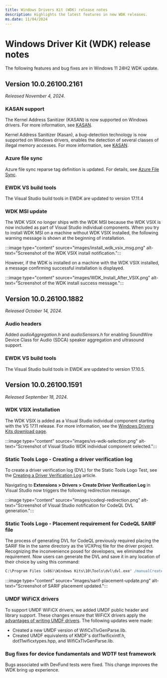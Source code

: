 ```yaml
---
title: Windows Drivers Kit (WDK) release notes
description: Highlights the latest features in new WDK releases.
ms.date: 11/04/2024
---
```


# Windows Driver Kit (WDK) release notes

The following features and bug fixes are in Windows 11 24H2 WDK update.

## Version 10.0.26100.2161

*Released November 4, 2024*.

### KASAN support

The Kernel Address Sanitizer (KASAN) is now supported on Windows drivers. For more information, see [KASAN](./devtest/kasan.md).

Kernel Address Sanitizer (Kasan), a bug-detection technology is now supported on Windows drivers, enables the detection of several classes of illegal memory accesses. For more information, see [KASAN](./devtest/kasan.md).

### Azure file sync

Azure file sync reparse tag definition is updated. For details, see [Azure File Sync](https://support.microsoft.com/topic/azure-file-sync-agent-v18-2-release-july-2024-613d00dc-998b-4885-86b9-73750195baf5).

### EWDK VS build tools
The Visual Studio build tools in EWDK are updated to version 17.11.4

### WDK MSI update

The WDK VSIX no longer ships with the WDK MSI because the WDK VSIX is now included as part of Visual Studio individual components. When you try to install WDK MSI on a machine without WDK VSIX installed, the following warning message is shown at the beginning of installation.

:::image type="content" source="images/install_wdk_vsix_msg.png" alt-text="Screenshot of the WDK VSIX install notification.":::

However, if the WDK is installed on a machine with the WDK VSIX installed, a message confirming successful installation is displayed.

:::image type="content" source="images/WDK_Install_After_VSIX.png" alt-text="Screenshot of the WDK install success message.":::

## Version 10.0.26100.1882

*Released October 14, 2024*.

### Audio headers

Added *audioAggregation.h* and *audioSensors.h* for enabling SoundWire Device Class for Audio (SDCA) speaker aggregation and ultrasound support.

### EWDK VS build tools

The Visual Studio build tools in EWDK are updated to version 17.10.5.

## Version 10.0.26100.1591

*Released September 18, 2024*.

### WDK VSIX installation

The WDK VSIX is added as a Visual Studio individual component starting with the VS 17.11 release. For more information, see the [Windows Drivers Kits download page](download-the-wdk.md).

:::image type="content" source="images/vs-wdk-selection.png" alt-text="Screenshot of Visual Studio WDK individual component selected.":::

### Static Tools Logo - Creating a driver verification log

To create a driver verification log (DVL) for the Static Tools Logo Test, see the [Creating a Driver Verification Log](./develop/creating-a-driver-verification-log.md) article.

Navigating to **Extensions > Drivers > Create Driver Verification Log** in Visual Studio now triggers the following redirection message.

:::image type="content" source="images/codeql-redirection.png" alt-text="Screenshot of Visual Studio notification for CodeQL DVL generation.":::

### Static Tools Logo - Placement requirement for CodeQL SARIF file

The process of generating DVL for CodeQL previously required placing the SARIF file in the same directory as the VCXProj file for the driver project. Recognizing the inconvenience posed for developers, we eliminated the requirement. Now users can generate the DVL and save it in any location of their choice by using this command:

```cmd
C:\Program Files (x86)\Windows Kits\10\Tools\dvl\dvl.exe" /manualCreate `<driverName>` `<driverArchitecture>` /`<path to sarif file>`'\
```

:::image type="content" source="images/sarif-placement-update.png" alt-text="Screenshot of SARIF placement updated.":::

### UMDF WiFiCX drivers

To support UMDF WiFiCX drivers, we added UMDF public header and library support. These changes ensure that WiFiCX drivers apply the [advantages of writing UMDF drivers](./wdf/advantages-of-writing-umdf-drivers.md). The following updates were made:

- Created a new UMDF version of WifiCxTlvGenParse.lib.
- Created UMDF equivalents of KMDF's dot11wificxintf.h, dot11wificxtypes.hpp, and WifiCxTlvGenParse.lib.

### Bug fixes for device fundamentals and WDTF test framework

Bugs associated with DevFund tests were fixed. This change improves the WDK bring up experience.
